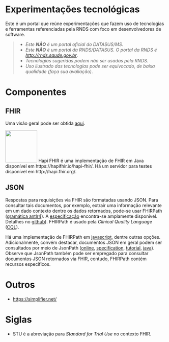 # Experimentações tecnológicas

Este é um portal que reúne experimentações que fazem uso de tecnologias e ferramentas referenciadas pela RNDS com foco em desenvolvedores de software. 

> - _Este **NÃO** é um portal oficial do DATASUS/MS_. 
> - _Este **NÃO** é um portal da RNDS/DATASUS. O portal da RNDS é http://rnds.saude.gov.br_.
> - _Tecnologias sugeridas podem não ser usadas pela RNDS_.
> - _Uso ilustrado das tecnologias pode ser equivocado, de baixa qualidade (faça sua avaliação)_.

# Componentes

## FHIR

Uma visão geral pode ser obtida [aqui](https://blog.heliossoftware.com/fhir-training-the-early-steps-of-mastering-hl7-fhir-997d8dfa1320).

<img src="https://hapifhir.io/hapi-fhir/images/logos/raccoon-forwards.png" width="100">
Hapi FHIR é uma implementação de FHIR em Java disponível em https://hapifhir.io/hapi-fhir/. Há um servidor para testes disponível em http://hapi.fhir.org/.

## JSON 
Respostas para requisições via FHIR são formatadas usando JSON. Para consultar tais documentos, por exemplo, extrair uma informação relevante em um dado contexto dentre os dados retornados, pode-se usar FHIRPath ([gramática antlr4](https://github.com/HL7/fhirpath)). A [especificação](http://hl7.org/fhirpath/) encontra-se amplamente disponível. Detalhes no [github](https://github.com/HL7/FHIRPath/blob/master/spec/index.adoc)). FHIRPath é usado pela _Clinical Quality Language_ ([CQL](https://cql.hl7.org/index.html)).
    
Há uma implementação de FHIRPath em [javascript](https://github.com/HL7/fhirpath.js), dentre outras opções.
Adicionalmente, convém destacar, documentos JSON em geral podem ser consultados por meio de JsonPath ([online](https://jsonpath.com/), [specification](https://goessner.net/articles/JsonPath/), [tutorial](https://www.baeldung.com/guide-to-jayway-jsonpath), [java](https://github.com/json-path/JsonPath)). Observe que JsonPath também pode ser empregado para consultar documentos JSON retornados via FHIR, contudo, FHIRPath contém recursos específicos. 

# Outros
  - https://simplifier.net/
  
# Siglas
  
  - STU é a abreviação para _Standard for Trial Use_ no contexto FHIR. 
